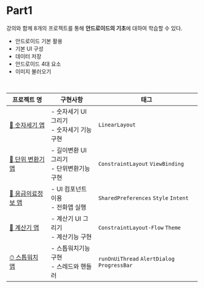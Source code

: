 # Part1
강의와 함께 8개의 프로젝트를 통해 **안드로이드의 기초**에 대하여 학습할 수 있다.
- 안드로이드 기본 활용
- 기본 UI 구성
- 데이터 저장
- 안드로이드 4대 요소
- 이미지 불러오기
<br>

| 프로젝트 명 | 구현사항 | 태그 |
| ---- | -------- | -------- |
| [🔢 숫자세기 앱](https://github.com/sjunh812/fastcampus-android-bootcamp/tree/master/part1/chapter2) | - 숫자세기 UI 그리기<br>- 숫자세기 기능구현 | `LinearLayout` |  
| [📐 단위 변환기 앱](https://github.com/sjunh812/fastcampus-android-bootcamp/tree/master/part1/chapter3) | - 길이변환 UI 그리기<br>- 단위변환기능 구현 | `ConstraintLayout` `ViewBinding` | 
| [🚨 응급의료정보 앱](https://github.com/sjunh812/fastcampus-android-bootcamp/tree/master/part1/chapter4) | - UI 컴포넌트 이용<br>- 전화앱 실행 | `SharedPreferences` `Style` `Intent` |
| [🧮 계산기 앱](https://github.com/sjunh812/fastcampus-android-bootcamp/tree/master/part1/chapter5) | - 계산기 UI 그리기<br>- 계산기능 구현 | `ConstraintLayout-Flow` `Theme` | 
| [⏱ 스톱워치 앱](https://github.com/sjunh812/fastcampus-android-bootcamp/tree/master/part1/chapter6) | - 스톱워치기능 구현<br>- 스레드와 핸들러 | `runOnUiThread` `AlertDialog` `ProgressBar` |
